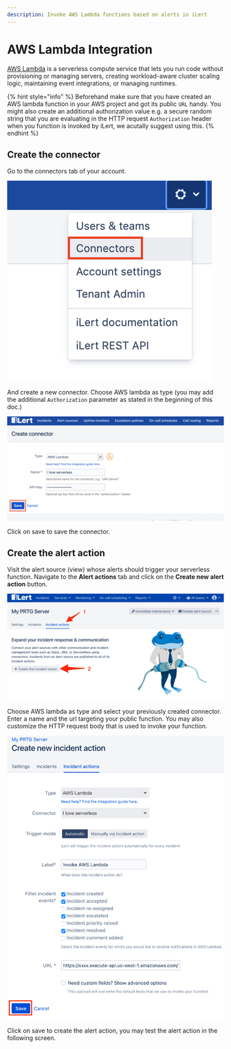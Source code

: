 ```yaml
---
description: Invoke AWS Lambda functions based on alerts in iLert
---
```


# AWS Lambda Integration

[AWS Lambda](https://aws.amazon.com/lambda/) is a serverless compute service that lets you run code without provisioning or managing servers, creating workload-aware cluster scaling logic, maintaining event integrations, or managing runtimes.

{% hint style="info" %}
Beforehand make sure that you have created an AWS lambda function in your AWS project and got its public `URL` handy. You might also create an additional authorization value e.g. a secure random string that you are evaluating in the HTTP request `Authorization` header when you function is invoked by iLert, we acutally suggest using this.
{% endhint %}

## Create the connector <a href="connector" id="connector"></a>

Go to the connectors tab of your account.

![](<../.gitbook/assets/s1 (2) (1).png>)

And create a new connector. Choose AWS lambda as type (you may add the additional `Authorization` parameter as stated in the beginning of this doc.)

![](../.gitbook/assets/s2.png)

Click on save to save the connector.

## Create the alert action <a href="connection" id="connection"></a>

Visit the alert source (view) whose alerts should trigger your serverless function. Navigate to the **Alert actions** tab and click on the **Create new alert action** button.

![](<../.gitbook/assets/new_incident_action (1).png>)

Choose AWS lambda as type and select your previously created connector. Enter a name and the url targeting your public function. You may also customize the HTTP request body that is used to invoke your function.

![](<../.gitbook/assets/iLert (57).png>)

Click on save to create the alert action, you may test the alert action in the following screen.
